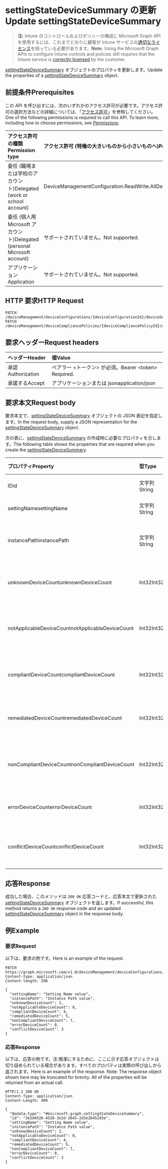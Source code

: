 # <a name="update-settingstatedevicesummary"></a><span data-ttu-id="0d1e8-101">settingStateDeviceSummary の更新</span><span class="sxs-lookup"><span data-stu-id="0d1e8-101">Update settingStateDeviceSummary</span></span>

> <span data-ttu-id="0d1e8-102">**注:** Intune のコントロールおよびポリシーの構成に Microsoft Graph API を使用するには、これまでどおりに顧客が Intune サービスの[適切なライセンス](https://go.microsoft.com/fwlink/?linkid=839381)を持っている必要があります。</span><span class="sxs-lookup"><span data-stu-id="0d1e8-102">**Note:** Using the Microsoft Graph APIs to configure Intune controls and policies still requires that the Intune service is [correctly licensed](https://go.microsoft.com/fwlink/?linkid=839381) by the customer.</span></span>

<span data-ttu-id="0d1e8-103">[settingStateDeviceSummary](../resources/intune_deviceconfig_settingstatedevicesummary.md) オブジェクトのプロパティを更新します。</span><span class="sxs-lookup"><span data-stu-id="0d1e8-103">Update the properties of a [settingStateDeviceSummary](../resources/intune_deviceconfig_settingstatedevicesummary.md) object.</span></span>
## <a name="prerequisites"></a><span data-ttu-id="0d1e8-104">前提条件</span><span class="sxs-lookup"><span data-stu-id="0d1e8-104">Prerequisites</span></span>
<span data-ttu-id="0d1e8-p101">この API を呼び出すには、次のいずれかのアクセス許可が必要です。アクセス許可の選択方法などの詳細については、「[アクセス許可](../../../concepts/permissions_reference.md)」を参照してください。</span><span class="sxs-lookup"><span data-stu-id="0d1e8-p101">One of the following permissions is required to call this API. To learn more, including how to choose permissions, see [Permissions](../../../concepts/permissions_reference.md).</span></span>

|<span data-ttu-id="0d1e8-107">アクセス許可の種類</span><span class="sxs-lookup"><span data-stu-id="0d1e8-107">Permission type</span></span>|<span data-ttu-id="0d1e8-108">アクセス許可 (特権の大きいものから小さいものへ)</span><span class="sxs-lookup"><span data-stu-id="0d1e8-108">Permissions (from most to least privileged)</span></span>|
|:---|:---|
|<span data-ttu-id="0d1e8-109">委任 (職場または学校のアカウント)</span><span class="sxs-lookup"><span data-stu-id="0d1e8-109">Delegated (work or school account)</span></span>|<span data-ttu-id="0d1e8-110">DeviceManagementConfiguration.ReadWrite.All</span><span class="sxs-lookup"><span data-stu-id="0d1e8-110">DeviceManagementConfiguration.ReadWrite.All</span></span>|
|<span data-ttu-id="0d1e8-111">委任 (個人用 Microsoft アカウント)</span><span class="sxs-lookup"><span data-stu-id="0d1e8-111">Delegated (personal Microsoft account)</span></span>|<span data-ttu-id="0d1e8-112">サポートされていません。</span><span class="sxs-lookup"><span data-stu-id="0d1e8-112">Not supported.</span></span>|
|<span data-ttu-id="0d1e8-113">アプリケーション</span><span class="sxs-lookup"><span data-stu-id="0d1e8-113">Application</span></span>|<span data-ttu-id="0d1e8-114">サポートされていません。</span><span class="sxs-lookup"><span data-stu-id="0d1e8-114">Not supported.</span></span>|

## <a name="http-request"></a><span data-ttu-id="0d1e8-115">HTTP 要求</span><span class="sxs-lookup"><span data-stu-id="0d1e8-115">HTTP Request</span></span>
<!-- {
  "blockType": "ignored"
}
-->
``` http
PATCH /deviceManagement/deviceConfigurations/{deviceConfigurationId}/deviceSettingStateSummaries/{settingStateDeviceSummaryId}
PATCH /deviceManagement/deviceCompliancePolicies/{deviceCompliancePolicyId}/deviceSettingStateSummaries/{settingStateDeviceSummaryId}
```

## <a name="request-headers"></a><span data-ttu-id="0d1e8-116">要求ヘッダー</span><span class="sxs-lookup"><span data-stu-id="0d1e8-116">Request headers</span></span>
|<span data-ttu-id="0d1e8-117">ヘッダー</span><span class="sxs-lookup"><span data-stu-id="0d1e8-117">Header</span></span>|<span data-ttu-id="0d1e8-118">値</span><span class="sxs-lookup"><span data-stu-id="0d1e8-118">Value</span></span>|
|:---|:---|
|<span data-ttu-id="0d1e8-119">承認</span><span class="sxs-lookup"><span data-stu-id="0d1e8-119">Authorization</span></span>|<span data-ttu-id="0d1e8-120">ベアラー &lt;トークン&gt; が必須。</span><span class="sxs-lookup"><span data-stu-id="0d1e8-120">Bearer &lt;token&gt; Required.</span></span>|
|<span data-ttu-id="0d1e8-121">承諾する</span><span class="sxs-lookup"><span data-stu-id="0d1e8-121">Accept</span></span>|<span data-ttu-id="0d1e8-122">アプリケーションまたは json</span><span class="sxs-lookup"><span data-stu-id="0d1e8-122">application/json</span></span>|

## <a name="request-body"></a><span data-ttu-id="0d1e8-123">要求本文</span><span class="sxs-lookup"><span data-stu-id="0d1e8-123">Request body</span></span>
<span data-ttu-id="0d1e8-124">要求本文で、[settingStateDeviceSummary](../resources/intune_deviceconfig_settingstatedevicesummary.md) オブジェクトの JSON 表記を指定します。</span><span class="sxs-lookup"><span data-stu-id="0d1e8-124">In the request body, supply a JSON representation for the [settingStateDeviceSummary](../resources/intune_deviceconfig_settingstatedevicesummary.md) object.</span></span>

<span data-ttu-id="0d1e8-125">次の表に、[settingStateDeviceSummary](../resources/intune_deviceconfig_settingstatedevicesummary.md) の作成時に必要なプロパティを示します。</span><span class="sxs-lookup"><span data-stu-id="0d1e8-125">The following table shows the properties that are required when you create the [settingStateDeviceSummary](../resources/intune_deviceconfig_settingstatedevicesummary.md).</span></span>

|<span data-ttu-id="0d1e8-126">プロパティ</span><span class="sxs-lookup"><span data-stu-id="0d1e8-126">Property</span></span>|<span data-ttu-id="0d1e8-127">型</span><span class="sxs-lookup"><span data-stu-id="0d1e8-127">Type</span></span>|<span data-ttu-id="0d1e8-128">説明</span><span class="sxs-lookup"><span data-stu-id="0d1e8-128">Description</span></span>|
|:---|:---|:---|
|<span data-ttu-id="0d1e8-129">ID</span><span class="sxs-lookup"><span data-stu-id="0d1e8-129">id</span></span>|<span data-ttu-id="0d1e8-130">文字列</span><span class="sxs-lookup"><span data-stu-id="0d1e8-130">String</span></span>|<span data-ttu-id="0d1e8-131">エンティティのキー。</span><span class="sxs-lookup"><span data-stu-id="0d1e8-131">Key of the entity.</span></span>|
|<span data-ttu-id="0d1e8-132">settingName</span><span class="sxs-lookup"><span data-stu-id="0d1e8-132">settingName</span></span>|<span data-ttu-id="0d1e8-133">文字列</span><span class="sxs-lookup"><span data-stu-id="0d1e8-133">String</span></span>|<span data-ttu-id="0d1e8-134">設定の名前</span><span class="sxs-lookup"><span data-stu-id="0d1e8-134">Name of the setting</span></span>|
|<span data-ttu-id="0d1e8-135">instancePath</span><span class="sxs-lookup"><span data-stu-id="0d1e8-135">instancePath</span></span>|<span data-ttu-id="0d1e8-136">文字列</span><span class="sxs-lookup"><span data-stu-id="0d1e8-136">String</span></span>|<span data-ttu-id="0d1e8-137">設定の InstancePath の名前</span><span class="sxs-lookup"><span data-stu-id="0d1e8-137">Name of the InstancePath for the setting</span></span>|
|<span data-ttu-id="0d1e8-138">unknownDeviceCount</span><span class="sxs-lookup"><span data-stu-id="0d1e8-138">unknownDeviceCount</span></span>|<span data-ttu-id="0d1e8-139">Int32</span><span class="sxs-lookup"><span data-stu-id="0d1e8-139">Int32</span></span>|<span data-ttu-id="0d1e8-140">設定の不明なデバイスの数</span><span class="sxs-lookup"><span data-stu-id="0d1e8-140">Device Unkown count for the setting</span></span>|
|<span data-ttu-id="0d1e8-141">notApplicableDeviceCount</span><span class="sxs-lookup"><span data-stu-id="0d1e8-141">notApplicableDeviceCount</span></span>|<span data-ttu-id="0d1e8-142">Int32</span><span class="sxs-lookup"><span data-stu-id="0d1e8-142">Int32</span></span>|<span data-ttu-id="0d1e8-143">設定の該当しないデバイスの数</span><span class="sxs-lookup"><span data-stu-id="0d1e8-143">Device Not Applicable count for the setting</span></span>|
|<span data-ttu-id="0d1e8-144">compliantDeviceCount</span><span class="sxs-lookup"><span data-stu-id="0d1e8-144">compliantDeviceCount</span></span>|<span data-ttu-id="0d1e8-145">Int32</span><span class="sxs-lookup"><span data-stu-id="0d1e8-145">Int32</span></span>|<span data-ttu-id="0d1e8-146">設定の準拠しているデバイスの数</span><span class="sxs-lookup"><span data-stu-id="0d1e8-146">Device Compliant count for the setting</span></span>|
|<span data-ttu-id="0d1e8-147">remediatedDeviceCount</span><span class="sxs-lookup"><span data-stu-id="0d1e8-147">remediatedDeviceCount</span></span>|<span data-ttu-id="0d1e8-148">Int32</span><span class="sxs-lookup"><span data-stu-id="0d1e8-148">Int32</span></span>|<span data-ttu-id="0d1e8-149">設定の準拠しているデバイスの数</span><span class="sxs-lookup"><span data-stu-id="0d1e8-149">Device Compliant count for the setting</span></span>|
|<span data-ttu-id="0d1e8-150">nonCompliantDeviceCount</span><span class="sxs-lookup"><span data-stu-id="0d1e8-150">nonCompliantDeviceCount</span></span>|<span data-ttu-id="0d1e8-151">Int32</span><span class="sxs-lookup"><span data-stu-id="0d1e8-151">Int32</span></span>|<span data-ttu-id="0d1e8-152">設定の準拠していないデバイスの数</span><span class="sxs-lookup"><span data-stu-id="0d1e8-152">Device NonCompliant count for the setting</span></span>|
|<span data-ttu-id="0d1e8-153">errorDeviceCount</span><span class="sxs-lookup"><span data-stu-id="0d1e8-153">errorDeviceCount</span></span>|<span data-ttu-id="0d1e8-154">Int32</span><span class="sxs-lookup"><span data-stu-id="0d1e8-154">Int32</span></span>|<span data-ttu-id="0d1e8-155">設定のデバイス エラーの数</span><span class="sxs-lookup"><span data-stu-id="0d1e8-155">Device error count for the setting</span></span>|
|<span data-ttu-id="0d1e8-156">conflictDeviceCount</span><span class="sxs-lookup"><span data-stu-id="0d1e8-156">conflictDeviceCount</span></span>|<span data-ttu-id="0d1e8-157">Int32</span><span class="sxs-lookup"><span data-stu-id="0d1e8-157">Int32</span></span>|<span data-ttu-id="0d1e8-158">設定のデバイス競合エラーの数</span><span class="sxs-lookup"><span data-stu-id="0d1e8-158">Device conflict error count for the setting</span></span>|



## <a name="response"></a><span data-ttu-id="0d1e8-159">応答</span><span class="sxs-lookup"><span data-stu-id="0d1e8-159">Response</span></span>
<span data-ttu-id="0d1e8-160">成功した場合、このメソッドは `200 OK` 応答コードと、応答本文で更新された [settingStateDeviceSummary](../resources/intune_deviceconfig_settingstatedevicesummary.md) オブジェクトを返します。</span><span class="sxs-lookup"><span data-stu-id="0d1e8-160">If successful, this method returns a `200 OK` response code and an updated [settingStateDeviceSummary](../resources/intune_deviceconfig_settingstatedevicesummary.md) object in the response body.</span></span>

## <a name="example"></a><span data-ttu-id="0d1e8-161">例</span><span class="sxs-lookup"><span data-stu-id="0d1e8-161">Example</span></span>
### <a name="request"></a><span data-ttu-id="0d1e8-162">要求</span><span class="sxs-lookup"><span data-stu-id="0d1e8-162">Request</span></span>
<span data-ttu-id="0d1e8-163">以下は、要求の例です。</span><span class="sxs-lookup"><span data-stu-id="0d1e8-163">Here is an example of the request.</span></span>
``` http
PATCH https://graph.microsoft.com/v1.0/deviceManagement/deviceConfigurations/{deviceConfigurationId}/deviceSettingStateSummaries/{settingStateDeviceSummaryId}
Content-type: application/json
Content-length: 296

{
  "settingName": "Setting Name value",
  "instancePath": "Instance Path value",
  "unknownDeviceCount": 2,
  "notApplicableDeviceCount": 8,
  "compliantDeviceCount": 4,
  "remediatedDeviceCount": 5,
  "nonCompliantDeviceCount": 7,
  "errorDeviceCount": 0,
  "conflictDeviceCount": 3
}
```

### <a name="response"></a><span data-ttu-id="0d1e8-164">応答</span><span class="sxs-lookup"><span data-stu-id="0d1e8-164">Response</span></span>
<span data-ttu-id="0d1e8-p102">以下は、応答の例です。注:簡潔にするために、ここに示す応答オブジェクトは切り詰められている場合があります。すべてのプロパティは実際の呼び出しから返されます。</span><span class="sxs-lookup"><span data-stu-id="0d1e8-p102">Here is an example of the response. Note: The response object shown here may be truncated for brevity. All of the properties will be returned from an actual call.</span></span>
``` http
HTTP/1.1 200 OK
Content-Type: application/json
Content-Length: 409

{
  "@odata.type": "#microsoft.graph.settingStateDeviceSummary",
  "id": "3e2d4526-4526-3e2d-2645-2d3e26452d3e",
  "settingName": "Setting Name value",
  "instancePath": "Instance Path value",
  "unknownDeviceCount": 2,
  "notApplicableDeviceCount": 8,
  "compliantDeviceCount": 4,
  "remediatedDeviceCount": 5,
  "nonCompliantDeviceCount": 7,
  "errorDeviceCount": 0,
  "conflictDeviceCount": 3
}
```








